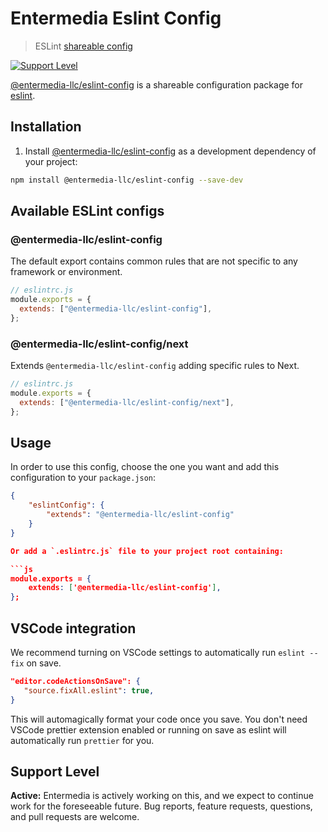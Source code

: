 # Entermedia Eslint Config

> ESLint [shareable config](https://github.com/Entermedia-LLC/eslint-config)

[![Support Level](https://img.shields.io/badge/support-active-green.svg)](#support-level)

[@entermedia-llc/eslint-config](https://github.com/Entermedia-LLC/eslint-config) is a shareable configuration package for [eslint](http://eslint.org).

## Installation

1. Install [@entermedia-llc/eslint-config](https://github.com/Entermedia-LLC/eslint-config) as a development dependency of your project:

```sh
npm install @entermedia-llc/eslint-config --save-dev
```

## Available ESLint configs

### @entermedia-llc/eslint-config

The default export contains common rules that are not specific to any framework or environment.

```js
// eslintrc.js
module.exports = {
  extends: ["@entermedia-llc/eslint-config"],
};
```

### @entermedia-llc/eslint-config/next

Extends `@entermedia-llc/eslint-config` adding specific rules to Next.

```js
// eslintrc.js
module.exports = {
  extends: ["@entermedia-llc/eslint-config/next"],
};
```

## Usage

In order to use this config, choose the one you want and add this configuration to your `package.json`:

````json
{
    "eslintConfig": {
        "extends": "@entermedia-llc/eslint-config"
    }
}

Or add a `.eslintrc.js` file to your project root containing:

```js
module.exports = {
	extends: ['@entermedia-llc/eslint-config'],
};
````

## VSCode integration

We recommend turning on VSCode settings to automatically run `eslint --fix` on save.

```json
"editor.codeActionsOnSave": {
   "source.fixAll.eslint": true,
}
```

This will automagically format your code once you save. You don't need VSCode prettier extension enabled or running on save as eslint will automatically run `prettier` for you.

## Support Level

**Active:** Entermedia is actively working on this, and we expect to continue work for the foreseeable future. Bug reports, feature requests, questions, and pull requests are welcome.
